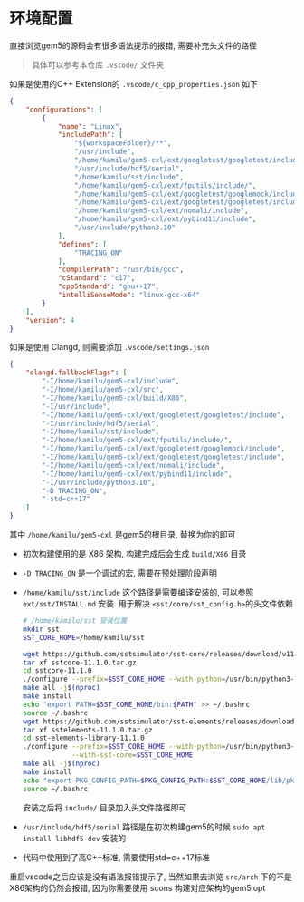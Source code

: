
# 环境配置

直接浏览gem5的源码会有很多语法提示的报错, 需要补充头文件的路径

> 具体可以参考本仓库 `.vscode/` 文件夹

如果是使用的C++ Extension的 `.vscode/c_cpp_properties.json` 如下

```json
{
    "configurations": [
        {
            "name": "Linux",
            "includePath": [
                "${workspaceFolder}/**",
                "/usr/include",
                "/home/kamilu/gem5-cxl/ext/googletest/googletest/include",
                "/usr/include/hdf5/serial",
                "/home/kamilu/sst/include",
                "/home/kamilu/gem5-cxl/ext/fputils/include/",
                "/home/kamilu/gem5-cxl/ext/googletest/googlemock/include",
                "/home/kamilu/gem5-cxl/ext/googletest/googletest/include",
                "/home/kamilu/gem5-cxl/ext/nomali/include",
                "/home/kamilu/gem5-cxl/ext/pybind11/include",
                "/usr/include/python3.10"
            ],
            "defines": [
                "TRACING_ON"
            ],
            "compilerPath": "/usr/bin/gcc",
            "cStandard": "c17",
            "cppStandard": "gnu++17",
            "intelliSenseMode": "linux-gcc-x64"
        }
    ],
    "version": 4
}
```

如果是使用 Clangd, 则需要添加 `.vscode/settings.json`

```json
{
    "clangd.fallbackFlags": [
        "-I/home/kamilu/gem5-cxl/include",
        "-I/home/kamilu/gem5-cxl/src",
        "-I/home/kamilu/gem5-cxl/build/X86",
        "-I/usr/include",
        "-I/home/kamilu/gem5-cxl/ext/googletest/googletest/include",
        "-I/usr/include/hdf5/serial",
        "-I/home/kamilu/sst/include",
        "-I/home/kamilu/gem5-cxl/ext/fputils/include/",
        "-I/home/kamilu/gem5-cxl/ext/googletest/googlemock/include",
        "-I/home/kamilu/gem5-cxl/ext/googletest/googletest/include",
        "-I/home/kamilu/gem5-cxl/ext/nomali/include",
        "-I/home/kamilu/gem5-cxl/ext/pybind11/include",
        "-I/usr/include/python3.10",
        "-D TRACING_ON",
        "-std=c++17"
    ]
}
```

其中 `/home/kamilu/gem5-cxl` 是gem5的根目录, 替换为你的即可

- 初次构建使用的是 X86 架构, 构建完成后会生成 `build/X86` 目录
- `-D TRACING_ON` 是一个调试的宏, 需要在预处理阶段声明
- `/home/kamilu/sst/include` 这个路径是需要编译安装的, 可以参照 `ext/sst/INSTALL.md` 安装. 用于解决 `<sst/core/sst_config.h>`的头文件依赖

  ```bash
  # /home/kamilu/sst 安装位置
  mkdir sst
  SST_CORE_HOME=/home/kamilu/sst

  wget https://github.com/sstsimulator/sst-core/releases/download/v11.1.0_Final/sstcore-11.1.0.tar.gz
  tar xf sstcore-11.1.0.tar.gz
  cd sstcore-11.1.0
  ./configure --prefix=$SST_CORE_HOME --with-python=/usr/bin/python3-config
  make all -j$(nproc)
  make install
  echo "export PATH=$SST_CORE_HOME/bin:$PATH" >> ~/.bashrc
  source ~/.bashrc
  wget https://github.com/sstsimulator/sst-elements/releases/download/v11.1.0_Final/sstelements-11.1.0.tar.gz
  tar xf sstelements-11.1.0.tar.gz
  cd sst-elements-library-11.1.0
  ./configure --prefix=$SST_CORE_HOME --with-python=/usr/bin/python3-config \
              --with-sst-core=$SST_CORE_HOME
  make all -j$(nproc)
  make install
  echo "export PKG_CONFIG_PATH=$PKG_CONFIG_PATH:$SST_CORE_HOME/lib/pkgconfig/" >> ~/.bashrc
  source ~/.bashrc
  ```

  安装之后将 `include/` 目录加入头文件路径即可

- `/usr/include/hdf5/serial` 路径是在初次构建gem5的时候 `sudo apt install libhdf5-dev` 安装的
- 代码中使用到了高C++标准, 需要使用std=c++17标准

重启vscode之后应该是没有语法报错提示了, 当然如果去浏览 `src/arch` 下的不是X86架构的仍然会报错, 因为你需要使用 scons 构建对应架构的gem5.opt

